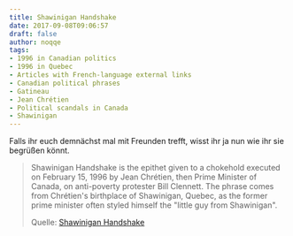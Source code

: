 ```yaml
---
title: Shawinigan Handshake
date: 2017-09-08T09:06:57
draft: false
author: noqqe
tags:
- 1996 in Canadian politics
- 1996 in Quebec
- Articles with French-language external links
- Canadian political phrases
- Gatineau
- Jean Chrétien
- Political scandals in Canada
- Shawinigan
---
```


Falls ihr euch demnächst mal mit Freunden trefft, wisst ihr ja nun wie ihr
sie begrüßen könnt.

> Shawinigan Handshake is the epithet given to a chokehold executed on February
> 15, 1996 by Jean Chrétien, then Prime Minister of Canada, on anti-poverty
> protester Bill Clennett. The phrase comes from Chrétien's birthplace of
> Shawinigan, Quebec, as the former prime minister often styled himself the
> "little guy from Shawinigan".
>
> Quelle: [Shawinigan Handshake](https://en.wikipedia.org/wiki/Shawinigan_Handshake)
